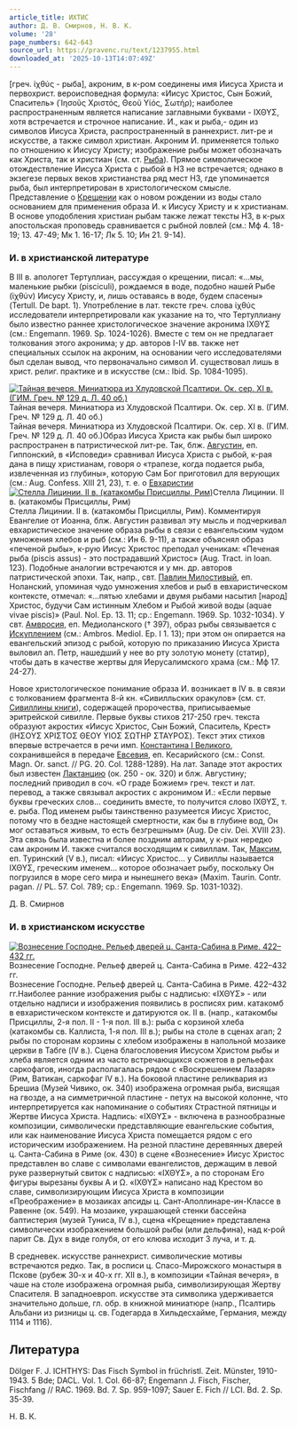 ```yaml
---
article_title: ИХТИС
author: Д. В. Смирнов, Н. В. К.
volume: '28'
page_numbers: 642-643
source_url: https://pravenc.ru/text/1237955.html
downloaded_at: '2025-10-13T14:07:49Z'
---
```


[греч. ἰχθύς - рыба], акроним, в к-ром соединены имя Иисуса Христа и первохрист. вероисповедная формула: «Иисус Христос, Сын Божий, Спаситель» (᾿Ιησοῦς Χριστός, Θεοῦ Υἱός, Σωτήρ); наиболее распространенным является написание заглавными буквами - ΙΧΘΥΣ, хотя встречается и строчное написание. И., как и рыба,- один из символов Иисуса Христа, распространенный в раннехрист. лит-ре и искусстве, а также символ христиан. Акроним И. применяется только по отношению к Иисусу Христу; изображение рыбы может обозначать как Христа, так и христиан (см. ст. [Рыба](https://pravenc.ru/text/Рыба.html)). Прямое символическое отождествление Иисуса Христа с рыбой в НЗ не встречается; однако в экзегезе первых веков христианства ряд мест НЗ, где упоминается рыба, был интерпретирован в христологическом смысле. Представление о [Крещении](https://pravenc.ru/text/Крещении.html) как о новом рождении из воды стало основанием для применения образа И. к Иисусу Христу и к христианам. В основе уподобления христиан рыбам также лежат тексты НЗ, в к-рых апостольская проповедь сравнивается с рыбной ловлей (см.: Мф 4. 18-19; 13. 47-49; Мк 1. 16-17; Лк 5. 10; Ин 21. 9-14).

### И. в христианской литературе

В III в. апологет Тертуллиан, рассуждая о крещении, писал: «...мы, маленькие рыбки (pisciculi), рождаемся в воде, подобно нашей Рыбе (ἰχθύν) Иисусу Христу, и, лишь оставаясь в воде, будем спасены» (Tertull. De bapt. 1). Употребление в лат. тексте греч. слова ἰχθύς исследователи интерпретировали как указание на то, что Тертуллиану было известно раннее христологическое значение акронима ΙΧΘΥΣ (см.: Engemann. 1969. Sp. 1024-1026). Вместе с тем он не предлагает толкования этого акронима; у др. авторов I-IV вв. также нет специальных ссылок на акроним, на основании чего исследователями был сделан вывод, что первоначально символ И. существовал лишь в христ. религ. практике и в искусстве (см.: Ibid. Sp. 1084-1095).

[![Тайная вечеря. Миниатюра из Хлудовской Псалтири. Ок. сер. XI в. (ГИМ. Греч. № 129 д. Л. 40 об.)](https://pravenc.ru/data/2012/05/16/1233444684/i200.jpg "Кликните для увеличения картинки")](https://pravenc.ru/data/2012/05/16/1233444684/i400.jpg)Тайная вечеря. Миниатюра из Хлудовской Псалтири. Ок. сер. XI в. (ГИМ. Греч. № 129 д. Л. 40 об.)  
Тайная вечеря. Миниатюра из Хлудовской Псалтири. Ок. сер. XI в. (ГИМ. Греч. № 129 д. Л. 40 об.)Образ Иисуса Христа как рыбы был широко распространен в патристической лит-ре. Так, блж. [Августин](https://pravenc.ru/text/Августин.html), еп. Гиппонский, в «Исповеди» сравнивал Иисуса Христа с рыбой, к-рая дана в пищу христианам, говоря о «трапезе, когда подается рыба, извлеченная из глубины», которую Сам Бог приготовил для верующих (см.: Aug. Confess. XIII 21, 23), т. е. о [Евхаристии](https://pravenc.ru/text/Евхаристия.html)[![Стелла Лицинии. II в. (катакомбы Присциллы, Рим)](https://pravenc.ru/data/2012/05/16/1233444208/i200.jpg "Кликните для увеличения картинки")](https://pravenc.ru/data/2012/05/16/1233444208/i400.jpg)Стелла Лицинии. II в. (катакомбы Присциллы, Рим)  
Стелла Лицинии. II в. (катакомбы Присциллы, Рим). Комментируя Евангелие от Иоанна, блж. Августин развивал эту мысль и подчеркивал евхаристическое значение образа рыбы в связи с евангельским чудом умножения хлебов и рыб (см.: Ин 6. 9-11), а также объяснял образ «печеной рыбы», к-рую Иисус Христос преподал ученикам: «Печеная рыба (piscis assus) - это пострадавший Христос» (Aug. Tract. in Ioan. 123). Подобные аналогии встречаются и у мн. др. авторов патристической эпохи. Так, напр., свт. [Павлин Милостивый](<https://pravenc.ru/text/Павлин Милостивый.html>), еп. Ноланский, упоминая чудо умножения хлебов и рыб в евхаристическом контексте, отмечал: «...пятью хлебами и двумя рыбами насытил [народ] Христос, будучи Сам истинным Хлебом и Рыбой живой воды (aquae vivae piscis)» (Paul. Nol. Ep. 13. 11; ср.: Engemann. 1969. Sp. 1032-1034). У свт. [Амвросия](https://pravenc.ru/text/АМВРОСИЙ.html), еп. Медиоланского († 397), образ рыбы связывается с [Искуплением](https://pravenc.ru/text/Искуплением.html) (см.: Ambros. Mediol. Ep. I 1. 13); при этом он опирается на евангельский эпизод с рыбой, которую по приказанию Иисуса Христа выловил ап. Петр, нашедший у нее во рту золотую монету (статир), чтобы дать в качестве жертвы для Иерусалимского храма (см.: Мф 17. 24-27).

Новое христологическое понимание образа И. возникает в IV в. в связи с толкованием фрагмента 8-й кн. «Сивилльских оракулов» (см. ст. [Сивиллины книги](<https://pravenc.ru/text/Сивиллины книги.html>)), содержащей пророчества, приписываемые эритрейской сивилле. Первые буквы стихов 217-250 греч. текста образуют акростих «Иисус Христос, Сын Божий, Спаситель, Крест» (ΙΗΣΟΥΣ ΧΡΙΣΤΟΣ ΘΕΟΥ ΥΙΟΣ ΣΩΤΗΡ ΣΤΑΥΡΟΣ). Текст этих стихов впервые встречается в речи имп. [Константина I Великого](<https://pravenc.ru/text/Константин I Великий.html>), сохранившейся в передаче [Евсевия](https://pravenc.ru/text/Евсевий.html), еп. Кесарийского (см.: Const. Magn. Or. sanct. // PG. 20. Col. 1288-1289). На лат. Западе этот акростих был известен [Лактанцию](https://pravenc.ru/text/Лактанцию.html) (ок. 250 - ок. 320) и блж. Августину; последний приводил в соч. «О граде Божием» греч. текст и лат. перевод, а также связывал акростих с акронимом И.: «Если первые буквы греческих слов... соединить вместе, то получится слово ΙΧΘΥΣ, т. е. рыба. Под именем рыбы таинственно разумеется Иисус Христос, потому что в бездне настоящей смертности, как бы в глубине вод, Он мог оставаться живым, то есть безгрешным» (Aug. De civ. Dei. XVIII 23). Эта связь была известна и более поздним авторам, у к-рых нередко сам акроним И. также считался восходящим к сивиллам. Так, [Максим](https://pravenc.ru/text/Максим.html), еп. Туринский (V в.), писал: «Иисус Христос... у Сивиллы называется ΙΧΘΥΣ, греческим именем... которое обозначает рыбу, поскольку Он погрузился в море сего мира и нынешнего века» (Maxim. Taurin. Contr. pagan. // PL. 57. Col. 789; ср.: Engemann. 1969. Sp. 1031-1032).

Д. В. Смирнов 

### И. в христианском искусстве

[![Вознесение Господне. Рельеф дверей ц. Санта-Сабина в Риме. 422–432 гг.](https://pravenc.ru/data/2012/05/16/1233445576/i200.jpg "Кликните для увеличения картинки")](https://pravenc.ru/data/2012/05/16/1233445576/i400.jpg)Вознесение Господне. Рельеф дверей ц. Санта-Сабина в Риме. 422–432 гг.  
Вознесение Господне. Рельеф дверей ц. Санта-Сабина в Риме. 422–432 гг.Наиболее ранние изображения рыбы с надписью: «ΙΧΘΥΣ» - или отдельно надписи и изображения появились в росписях рим. катакомб в евхаристическом контексте и датируются ок. II в. (напр., катакомбы Присциллы, 2-я пол. II - 1-я пол. III в.): рыба с корзиной хлеба (катакомбы св. Каллиста, 1-я пол. III в.); рыбы на столе в сценах агап; 2 рыбы по сторонам корзины с хлебом изображены в напольной мозаике церкви в Табге (IV в.). Сцена благословения Иисусом Христом рыбы и хлеба является одним из часто встречающихся сюжетов в рельефах саркофагов, иногда располагалась рядом с «Воскрешением Лазаря» (Рим, Ватикан, саркофаг IV в.). На боковой пластине реликвария из Брешиа (Музей Чивико, ок. 340) изображена огромная рыба, висящая на гвозде, а на симметричной пластине - петух на высокой колонне, что интерпретируется как напоминание о событиях Страстной пятницы и Жертве Иисуса Христа. Надпись: «ΙΧΘΥΣ» - включена в разнообразные композиции, символически представляющие евангельские события, или как наименование Иисуса Христа помещается рядом с его историческим изображением. На резной пластине деревянных дверей ц. Санта-Сабина в Риме (ок. 430) в сцене «Вознесение» Иисус Христос представлен во славе с символами евангелистов, держащим в левой руке развернутый свиток с надписью: «ΙΧΘΥΣ», а по сторонам Его фигуры вырезаны буквы Α и Ω. «ΙΧΘΥΣ» написано над Крестом во славе, символизирующим Иисуса Христа в композиции «Преображение» в мозаиках апсиды ц. Сант-Аполлинаре-ин-Классе в Равенне (ок. 549). На мозаике, украшающей стенки бассейна баптистерия (музей Туниса, IV в.), сцена «Крещение» представлена символически изображением большой рыбы (или дельфина), над к-рой парит Св. Дух в виде голубя, от его клюва исходит 3 луча, и т. д.

В средневек. искусстве раннехрист. символические мотивы встречаются редко. Так, в росписи ц. Спасо-Мирожского монастыря в Пскове (рубеж 30-х и 40-х гг. XII в.), в композиции «Тайная вечеря», в чаше на столе изображена огромная рыба, символизирующая Жертву Спасителя. В западноевроп. искусстве эта символика удерживается значительно дольше, гл. обр. в книжной миниатюре (напр., Псалтирь Альбани из ризницы ц. св. Годегарда в Хильдесхайме, Германия, между 1114 и 1116).

## Литература

Dölger F. J. ICHTHYS: Das Fisch Symbol in früchristl. Zeit. Münster, 1910-1943. 5 Bde; DACL. Vol. 1. Col. 66-87; Engemann J. Fisch, Fischer, Fischfang // RAC. 1969. Bd. 7. Sp. 959-1097; Sauer E. Fich // LCI. Bd. 2. Sp. 35-39.

Н. В. К.
